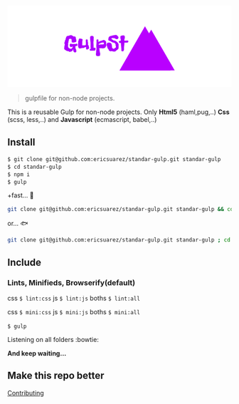![gulp](gulp.png)
> gulpfile for non-node projects.

This is a reusable Gulp for non-node projects. Only **Html5** (haml,pug,..) **Css** (scss, less,..) and **Javascript** (ecmascript, babel,..)

## Install 

```bash
$ git clone git@github.com:ericsuarez/standar-gulp.git standar-gulp
$ cd standar-gulp
$ npm i
$ gulp
```
+fast... :honeybee:


```bash  
git clone git@github.com:ericsuarez/standar-gulp.git standar-gulp && cd standar-gulp && npm i && gulp
```

or... :fish:

```bash 
git clone git@github.com:ericsuarez/standar-gulp.git standar-gulp ; cd standar-gulp ; npm i ; gulp
```

## Include

### Lints, Minifieds, Browserify(default)

css `$ lint:css`
js `$ lint:js`
boths `$ lint:all`

css `$ mini:css`
js `$ mini:js`
boths `$ mini:all`

`$ gulp`

Listening on all folders :bowtie:


**And keep waiting...**

## Make this repo better

[Contributing](https://github.com/ericsuarez/standar-gulp/blob/master/CONTRIBUTING.md)
